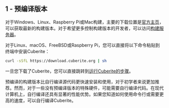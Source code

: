 ## 1 - 预编译版本

对于Windows、Linux、Raspberry Pi或Mac构建，主要的下载位置是[官方主页](https://cuberite.org/)，可以获取最新的构建版本。对于希望更多控制构建版本的开发者，可以访问[构建服务器](https://builds.cuberite.org/)。

对于Linux、macOS、FreeBSD或Raspberry Pi，您可以直接将以下命令粘贴到终端中安装Cuberite：

``` bash
curl -sSfL https://download.cuberite.org | sh
```

一旦您下载了Cuberite，您可以直接跳转到[运行Cuberite的步骤](/document/mdd_cuberite_users_manual/1_installing/1_3_running_cuberite)。

预编译的构建版本比自行编译源代码更快速安装和使用，对于初学者来说更加推荐。然而，对于一些没有预编译版本的特殊硬件，可能需要自行编译代码。在现代计算机上，自行编译还具有显著的性能优势。如果您知道如何使用命令行或需要更高的速度，可以自行编译Cuberite。
